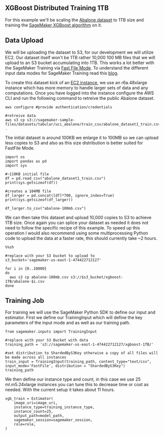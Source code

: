 ## XGBoost Distributed Training 1TB

For this example we'll be scaling the [Abalone dataset](https://archive.ics.uci.edu/ml/datasets/abalone) to 1TB size and training the [SageMaker XGBoost algorithm](https://docs.aws.amazon.com/sagemaker/latest/dg/xgboost.html) on it.

## Data Upload

We will be uploading the dataset to S3, for our development we will utilize EC2. Our dataset itself won't be 1TB rather 10,000 100 MB files that we will upload to an S3 bucket accumulating into 1TB. This works a lot better with the SageMaker Training via [Fast File Mode](https://aws.amazon.com/about-aws/whats-new/2021/10/amazon-sagemaker-fast-file-mode/). To understand the different input data modes for SageMaker Training read this [blog](https://aws.amazon.com/blogs/machine-learning/choose-the-best-data-source-for-your-amazon-sagemaker-training-job/).

To create this dataset kick of an [EC2 instance](https://docs.aws.amazon.com/AWSEC2/latest/UserGuide/LaunchingAndUsingInstances.html), we use an r6a.48xlarge instance which has more memory to handle larger sets of data and any computations. Once you have logged into the instance configure the AWS CLI and run the following command to retreive the public Abalone dataset.

```
aws configure #provide authentication/credentials
```

```
#retreive data
aws s3 cp s3://sagemaker-sample-files/datasets/tabular/uci_abalone/train_csv/abalone_dataset1_train.csv .
```

The initial dataset is around 100KB we enlarge it to 100MB so we can upload less copies to S3 and also as this size distribution is better suited for FastFile Mode.

```
import os
import pandas as pd
import sys

#~110KB initial file
df = pd.read_csv("abalone_dataset1_train.csv")
print(sys.getsizeof(df))

#creates a 104MB file
df_larger = pd.concat([df]*700, ignore_index=True)
print(sys.getsizeof(df_larger))

df_larger.to_csv("abalone-100mb.csv")
```

We can then take this dataset and upload 10,000 copies to S3 to achieve 1TB size. Once again you can splice your dataset as needed it does not need to follow the specific recipe of this example. To speed up this operation I would also recommend using some multiprocessing Python code to upload the data at a faster rate, this should currently take ~2 hours.

```
%%sh

#replace with your S3 bucket to upload to
s3_bucket='sagemaker-us-east-1-474422712127'

for i in {0..10000}
do
  aws s3 cp abalone-100mb.csv s3://$s3_bucket/xgboost-1TB/abalone-$i.csv 
done
```

## Training Job

For training we will use the SageMaker Python SDK to define our input and estimator. First we define our TrainingInput which will define the key parameters of the input mode and as well as our training path.

```
from sagemaker.inputs import TrainingInput

#replace with your S3 Bucket with data
training_path = 's3://sagemaker-us-east-1-474422712127/xgboost-1TB/'

#set distribution to ShardedByS3Key otherwise a copy of all files will be made across all instances
train_input = TrainingInput(training_path, content_type="text/csv", input_mode='FastFile', distribution = "ShardedByS3Key")
training_path
```

We then define our instance type and count, in this case we use 25 ml.m5.24xlarge instances you can tune this to decrease time or cost as needed. With the current setup it takes about 11 hours.

```
xgb_train = Estimator(
    image_uri=image_uri,
    instance_type=training_instance_type,
    instance_count=25,
    output_path=model_path,
    sagemaker_session=sagemaker_session,
    role=role,
)
``` 

